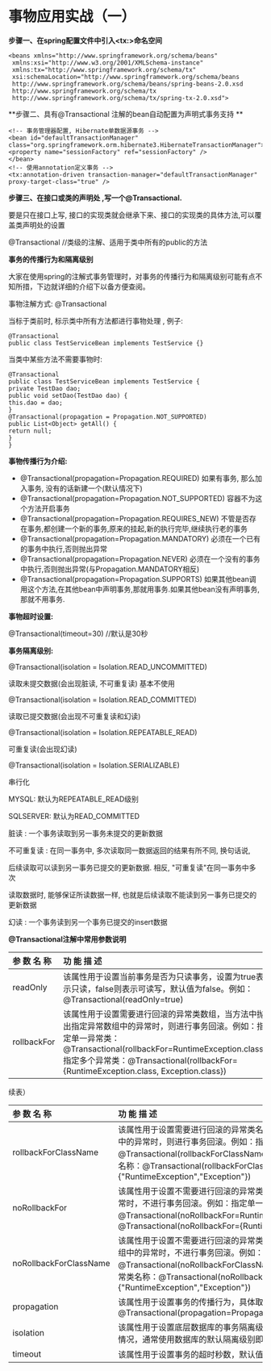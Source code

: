 # 事物应用实战（一）

**步骤一、在spring配置文件中引入&lt;tx:&gt;命名空间**

```
<beans xmlns="http://www.springframework.org/schema/beans"
 xmlns:xsi="http://www.w3.org/2001/XMLSchema-instance"
 xmlns:tx="http://www.springframework.org/schema/tx"
 xsi:schemaLocation="http://www.springframework.org/schema/beans
 http://www.springframework.org/schema/beans/spring-beans-2.0.xsd
 http://www.springframework.org/schema/tx
 http://www.springframework.org/schema/tx/spring-tx-2.0.xsd">
```

**步骤二、具有@Transactional 注解的bean自动配置为声明式事务支持 **

```
<!-- 事务管理器配置, Hibernate单数据源事务 -->
<bean id="defaultTransactionManager" class="org.springframework.orm.hibernate3.HibernateTransactionManager">
<property name="sessionFactory" ref="sessionFactory" />
</bean>
<!-- 使用annotation定义事务 -->
<tx:annotation-driven transaction-manager="defaultTransactionManager" proxy-target-class="true" />
```

**步骤三、在接口或类的声明处 ,写一个@Transactional.**

要是只在接口上写, 接口的实现类就会继承下来、接口的实现类的具体方法,可以覆盖类声明处的设置

@Transactional   //类级的注解、适用于类中所有的public的方法

**事务的传播行为和隔离级别**

大家在使用spring的注解式事务管理时，对事务的传播行为和隔离级别可能有点不知所措，下边就详细的介绍下以备方便查阅。

事物注解方式: @Transactional

当标于类前时, 标示类中所有方法都进行事物处理 , 例子:

```
@Transactional
public class TestServiceBean implements TestService {}
```

当类中某些方法不需要事物时:

```
@Transactional
public class TestServiceBean implements TestService {
private TestDao dao;
public void setDao(TestDao dao) {
this.dao = dao;
}
@Transactional(propagation = Propagation.NOT_SUPPORTED)
public List<Object> getAll() {
return null;
}
}
```

**事物传播行为介绍:**

* @Transactional\(propagation=Propagation.REQUIRED\) 如果有事务, 那么加入事务, 没有的话新建一个\(默认情况下\)
* @Transactional\(propagation=Propagation.NOT\_SUPPORTED\) 容器不为这个方法开启事务
* @Transactional\(propagation=Propagation.REQUIRES\_NEW\) 不管是否存在事务,都创建一个新的事务,原来的挂起,新的执行完毕,继续执行老的事务
* @Transactional\(propagation=Propagation.MANDATORY\) 必须在一个已有的事务中执行,否则抛出异常
* @Transactional\(propagation=Propagation.NEVER\) 必须在一个没有的事务中执行,否则抛出异常\(与Propagation.MANDATORY相反\)
* @Transactional\(propagation=Propagation.SUPPORTS\) 如果其他bean调用这个方法,在其他bean中声明事务,那就用事务.如果其他bean没有声明事务,那就不用事务.

**事物超时设置:**

@Transactional\(timeout=30\) //默认是30秒

**事务隔离级别:**

@Transactional\(isolation = Isolation.READ\_UNCOMMITTED\)

读取未提交数据\(会出现脏读, 不可重复读\) 基本不使用

@Transactional\(isolation = Isolation.READ\_COMMITTED\)

读取已提交数据\(会出现不可重复读和幻读\)

@Transactional\(isolation = Isolation.REPEATABLE\_READ\)

可重复读\(会出现幻读\)

@Transactional\(isolation = Isolation.SERIALIZABLE\)

串行化

MYSQL: 默认为REPEATABLE\_READ级别

SQLSERVER: 默认为READ\_COMMITTED

脏读 : 一个事务读取到另一事务未提交的更新数据

不可重复读 : 在同一事务中, 多次读取同一数据返回的结果有所不同, 换句话说,

后续读取可以读到另一事务已提交的更新数据. 相反, "可重复读"在同一事务中多次

读取数据时, 能够保证所读数据一样, 也就是后续读取不能读到另一事务已提交的更新数据

幻读 : 一个事务读到另一个事务已提交的insert数据

**@Transactional注解中常用参数说明**

| 参 数 名 称 | 功 能 描 述 |
| :--- | :--- |
| readOnly | 该属性用于设置当前事务是否为只读事务，设置为true表示只读，false则表示可读写，默认值为false。例如：@Transactional\(readOnly=true\) |
| rollbackFor | 该属性用于设置需要进行回滚的异常类数组，当方法中抛出指定异常数组中的异常时，则进行事务回滚。例如：指定单一异常类：@Transactional\(rollbackFor=RuntimeException.class\)指定多个异常类：@Transactional\(rollbackFor={RuntimeException.class, Exception.class}\) |

续表）

| 参 数 名 称 | 功 能 描 述 |
| :--- | :--- |
| rollbackForClassName | 该属性用于设置需要进行回滚的异常类名称数组，当方法中抛出指定异常名称数组中的异常时，则进行事务回滚。例如：指定单一异常类名称：@Transactional\(rollbackForClassName="RuntimeException"\)指定多个异常类名称：@Transactional\(rollbackForClassName={"RuntimeException","Exception"}\) |
| noRollbackFor | 该属性用于设置不需要进行回滚的异常类数组，当方法中抛出指定异常数组中的异常时，不进行事务回滚。例如：指定单一异常类：@Transactional\(noRollbackFor=RuntimeException.class\)指定多个异常类：@Transactional\(noRollbackFor={RuntimeException.class, Exception.class}\) |
| noRollbackForClassName | 该属性用于设置不需要进行回滚的异常类名称数组，当方法中抛出指定异常名称数组中的异常时，不进行事务回滚。例如：指定单一异常类名称：@Transactional\(noRollbackForClassName="RuntimeException"\)指定多个异常类名称：@Transactional\(noRollbackForClassName={"RuntimeException","Exception"}\) |
| propagation | 该属性用于设置事务的传播行为，具体取值可参考表6-7。例如：@Transactional\(propagation=Propagation.NOT\_SUPPORTED,readOnly=true\) |
| isolation | 该属性用于设置底层数据库的事务隔离级别，事务隔离级别用于处理多事务并发的情况，通常使用数据库的默认隔离级别即可，基本不需要进行设置 |
| timeout | 该属性用于设置事务的超时秒数，默认值为-1表示永不超时 |



